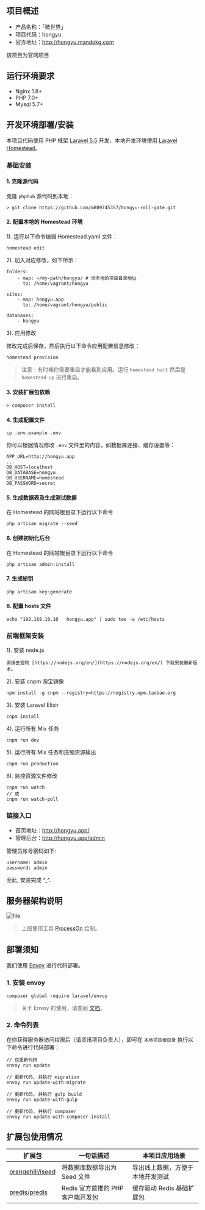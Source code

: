 ## 项目概述

- 产品名称：「微世界」
- 项目代码：hongyu
- 官方地址：http://hongyu.mandokg.com

该项目为官网项目

## 运行环境要求

- Nginx 1.8+
- PHP 7.0+
- Mysql 5.7+
## 开发环境部署/安装

本项目代码使用 PHP 框架 [Laravel 5.5](http://laravel-china.org/docs/5.5/) 开发，本地开发环境使用 [Laravel Homestead](http://laravel-china.org/docs/5.5/homestead)。

### 基础安装

#### 1. 克隆源代码

克隆 `phphub` 源代码到本地：

    > git clone https://github.com/m809745357/hongyu-roll-gate.git

#### 2. 配置本地的 Homestead 环境

1). 运行以下命令编辑 Homestead.yaml 文件：

```shell
homestead edit
```

2). 加入对应修改，如下所示：

```shell
folders:
    - map: ~/my-path/hongyu/ # 你本地的项目目录地址
      to: /home/vagrant/hongyu

sites:
    - map: hongyu.app
      to: /home/vagrant/hongyu/public

databases:
    - hongyu
```

3). 应用修改

修改完成后保存，然后执行以下命令应用配置信息修改：

```shell
homestead provision
```

> 注意：有时候你需要重启才能看到应用。运行 `homestead halt` 然后是 `homestead up` 进行重启。

#### 3. 安装扩展包依赖

    > composer install

#### 4. 生成配置文件

```shell
cp .env.example .env
```

你可以根据情况修改 `.env` 文件里的内容，如数据库连接、缓存设置等：

```shell
APP_URL=http://hongyu.app
...
DB_HOST=localhost
DB_DATABASE=hongyu
DB_USERNAME=homestead
DB_PASSWORD=secret
```

#### 5. 生成数据表及生成测试数据

在 Homestead 的网站根目录下运行以下命令

```shell
php artisan migrate --seed
```

#### 6. 创建初始化后台

在 Homestead 的网站根目录下运行以下命令

```shell
php artisan admin:install
```

#### 7. 生成秘钥

```shell
php artisan key:generate
```

#### 8. 配置 hosts 文件

    echo "192.168.10.10   hongyu.app" | sudo tee -a /etc/hosts


### 前端框架安装

1). 安装 node.js

    直接去官网 [https://nodejs.org/en/](https://nodejs.org/en/) 下载安装最新版本。

2). 安装 cnpm 淘宝镜像

```shell
npm install -g cnpm --registry=https://registry.npm.taobao.org
```

3). 安装 Laravel Elixir

```shell
cnpm install
```

4). 运行所有 Mix 任务

```shell
cnpm run dev
```

5). 运行所有 Mix 任务和压缩资源输出

```shell
cnpm run production
```

6). 监控资源文件修改

```shell
cnpm run watch
// 或
cnpm run watch-poll
```

### 链接入口

* 首页地址：http://hongyu.app/
* 管理后台：http://hongyu.app/admin

管理员账号密码如下:

```
username: admin
password: admin
```

至此, 安装完成 ^_^.

## 服务器架构说明

![file](https://fsdhubcdn.phphub.org/uploads/images/201705/20/1/1G6aQPAZym.png)

> 上图使用工具 [ProcessOn](https://www.processon.com) 绘制。

## 部署须知

我们使用 [Envoy](https://laravel.com/docs/5.0/envoy) 进行代码部署。

### 1. 安装 envoy

```
composer global require laravel/envoy
```

> 关于 Envoy 的使用，请查阅 [文档](http://laravel-china.org/docs/5.4/envoy)。

### 2. 命令列表

在你获得服务器访问权限后（请资讯项目负责人），即可在 `本地项目根目录` 执行以下命令进行代码部署：

```
// 仅更新代码
envoy run update

// 更新代码, 并执行 migration
envoy run update-with-migrate

// 更新代码, 并执行 gulp build
envoy run update-with-gulp

// 更新代码, 并执行 composer
envoy run update-with-composer-install
```

## 扩展包使用情况

| 扩展包                                      | 一句话描述                  | 本项目应用场景          |
| ---------------------------------------- | ---------------------- | ---------------- |
| [orangehill/iseed](https://github.com/orangehill/iseed) | 将数据库数据导出为 Seed 文件      | 导出线上数据，方便于本地开发测试 |
| [predis/predis](https://github.com/nrk/predis.git) | Redis 官方首推的 PHP 客户端开发包 | 缓存驱动 Redis 基础扩展包 |
